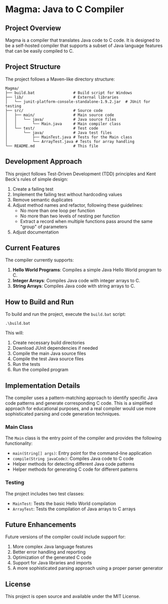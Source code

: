 # Magma: Java to C Compiler

## Project Overview

Magma is a compiler that translates Java code to C code. It is designed to be a self-hosted compiler that supports a subset of Java language features that can be easily compiled to C.

## Project Structure

The project follows a Maven-like directory structure:

```
Magma/
├── build.bat                 # Build script for Windows
├── lib/                      # External libraries
│   └── junit-platform-console-standalone-1.9.2.jar  # JUnit for testing
├── src/                      # Source code
│   ├── main/                 # Main source code
│   │   └── java/             # Java source files
│   │       └── Main.java     # Main compiler class
│   └── test/                 # Test code
│       └── java/             # Java test files
│           ├── MainTest.java # Tests for the Main class
│           └── ArrayTest.java # Tests for array handling
└── README.md                 # This file
```

## Development Approach

This project follows Test-Driven Development (TDD) principles and Kent Beck's rules of simple design:

1. Create a failing test
2. Implement the failing test without hardcoding values
3. Remove semantic duplicates
4. Adjust method names and refactor, following these guidelines:
   - No more than one loop per function
   - No more than two levels of nesting per function
   - Extract a record when multiple functions pass around the same "group" of parameters
5. Adjust documentation

## Current Features

The compiler currently supports:

1. **Hello World Programs**: Compiles a simple Java Hello World program to C.
2. **Integer Arrays**: Compiles Java code with integer arrays to C.
3. **String Arrays**: Compiles Java code with string arrays to C.

## How to Build and Run

To build and run the project, execute the `build.bat` script:

```
.\build.bat
```

This will:
1. Create necessary build directories
2. Download JUnit dependencies if needed
3. Compile the main Java source files
4. Compile the test Java source files
5. Run the tests
6. Run the compiled program

## Implementation Details

The compiler uses a pattern-matching approach to identify specific Java code patterns and generate corresponding C code. This is a simplified approach for educational purposes, and a real compiler would use more sophisticated parsing and code generation techniques.

### Main Class

The `Main` class is the entry point of the compiler and provides the following functionality:

- `main(String[] args)`: Entry point for the command-line application
- `compile(String javaCode)`: Compiles Java code to C code
- Helper methods for detecting different Java code patterns
- Helper methods for generating C code for different patterns

### Testing

The project includes two test classes:

- `MainTest`: Tests the basic Hello World compilation
- `ArrayTest`: Tests the compilation of Java arrays to C arrays

## Future Enhancements

Future versions of the compiler could include support for:

1. More complex Java language features
2. Better error handling and reporting
3. Optimization of the generated C code
4. Support for Java libraries and imports
5. A more sophisticated parsing approach using a proper parser generator

## License

This project is open source and available under the MIT License.